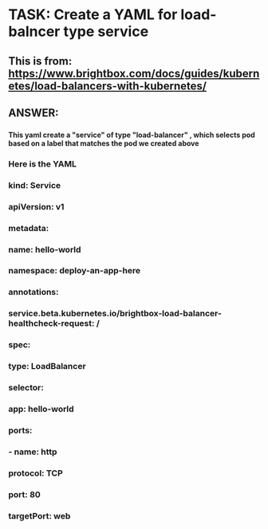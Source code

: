 

#
# TASK: Create a YAML for load-balncer type service

##  
## This is from:  https://www.brightbox.com/docs/guides/kubernetes/load-balancers-with-kubernetes/
##


## ANSWER:

###
#### This yaml create a "service" of type "load-balancer" , which selects pod based on a label that matches the pod we created above
###
### Here is the YAML
### kind: Service
### apiVersion: v1
### metadata:
###   name: hello-world
###   namespace: deploy-an-app-here
### annotations:
###    service.beta.kubernetes.io/brightbox-load-balancer-healthcheck-request: /
### spec:
###  type: LoadBalancer
###  selector:
###   app: hello-world
###  ports:
###    - name: http
###      protocol: TCP
###      port: 80
###      targetPort: web
###



